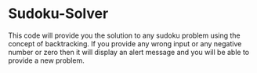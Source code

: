 # Sudoku-Solver
This code will provide you the solution to any sudoku problem using the concept of backtracking.
If you provide any wrong input or any negative number or zero then it will display an alert message and you will be able to provide a new problem.
